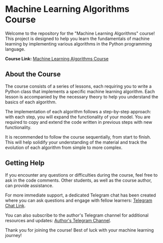 # Machine Learning Algorithms Course

Welcome to the repository for the "Machine Learning Algorithms" course! This project is designed to help you learn the fundamentals of machine learning by implementing various algorithms in the Python programming language.

**Course Link:** [Machine Learning Algorithms Course](https://stepik.org/course/68260/promo#toc)

## About the Course

The course consists of a series of lessons, each requiring you to write a Python class that implements a specific machine learning algorithm. Each lesson is accompanied by the necessary theory to help you understand the basics of each algorithm.

The implementation of each algorithm follows a step-by-step approach: with each step, you will expand the functionality of your model. You are required to copy and extend the code written in previous steps with new functionality.

It is recommended to follow the course sequentially, from start to finish. This will help solidify your understanding of the material and track the evolution of each algorithm from simple to more complex.

## Getting Help

If you encounter any questions or difficulties during the course, feel free to ask in the code comments. Other students, as well as the course author, can provide assistance.

For more immediate support, a dedicated Telegram chat has been created where you can ask questions and engage with fellow learners: [Telegram Chat Link](https://t.me/algorithm_ml_course).

You can also subscribe to the author's Telegram channel for additional resources and updates: [Author's Telegram Channel](https://t.me/ds_private_sharing).

Thank you for joining the course! Best of luck with your machine learning journey!

